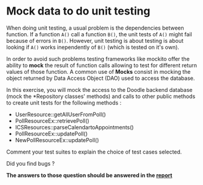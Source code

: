# Mock data to do unit testing

When doing unit testing, a usual problem is the dependencies between function. If a function `A()` call a function `B()`, the unit tests of `A()` might fail because of errors in `B()`. However, unit testing is about testing is about looking if `A()` works inependently of `B()` (which is tested on it's own).

In order to avoid such problems testing frameworks like mockito offer the ability to **mock** the result of function calls allowing to test for different return values of those function.
A common use of **Mocks** consist in mocking the object returned by Data Access Object (DAO) used to access the database.

In this exercise, you will mock the access to the Doodle backend database (mock the *Repository classes' methods) and calls to other public methods to create unit tests for the following methods :

 - UserResource::getAllUserFromPoll()
 - PollResourceEx::retrievePoll()
 - ICSResources::parseCalendartoAppointments()
 - PollResourceEx::updatePoll()
 - NewPollResourceEx::updatePoll()

Comment your test suites to explain the choice of test cases selected.

Did you find bugs ?

**The answers to those question should be answered in the [report](../report.md)**